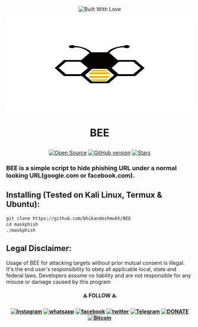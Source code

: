 <p align="center"><a><img title="Built With Love" src="https://forthebadge.com/images/badges/60-percent-of-the-time-works-every-time.svg"> </a>

<p align="center">
	<img src="/bee.png" width="600px" hight="100px">
</p>

# <p align="center">BEE

<p align="center">
<a href="https://github.com/bhikandeshmukh"><img title="Open Source" src="https://img.shields.io/badge/Open%20Source-%E2%99%A5-red" ></a>
 <a href="https://github.com/bhikandeshmukh/Termux-Keys"><img title="GitHub version" src="https://d25lcipzij17d.cloudfront.net/badge.svg?id=gh&type=6&v=1.0.0&x2=0" ></a>
 <a href="https://github.com/bhikandeshmukh"><img title="Stars" src="https://img.shields.io/github/stars/bhikandeshmukh/BEE?style=social" ></a>
</p>

### BEE is a simple script to hide phishing URL under a normal looking URL(google.com or facebook.com).

## Installing (Tested on Kali Linux, Termux & Ubuntu):

```
git clone https://github.com/bhikandeshmukh/BEE
cd maskphish
./maskphish
```

## Legal Disclaimer:

Usage of BEE for attacking targets without prior mutual consent is illegal. It's the end user's responsibility to obey all applicable local, state and federal laws. Developers assume no liability and are not responsible for any misuse or damage caused by this program

<p align="center">
<h4 align="center">♨️ FOLLOW ♨️<h4 align="center">
<a href="https://www.instagram.com/bhikan_deshmukh/"><img title="Instagram" src="https://img.shields.io/badge/instagram-%23E4405F.svg?&style=for-the-badge&logo=instagram&logoColor=white"></a>
<a href="https://wa.me/918600525401"><img title="whatsapp" src="https://img.shields.io/badge/WHATSAPP-%2325D366.svg?&style=for-the-badge&logo=whatsapp&logoColor=white"></a>
<a href="https://www.facebook.com/thebhikandeshmukh"><img title="facebook" src="https://img.shields.io/badge/facebook-%231877F2.svg?&style=for-the-badge&logo=facebook&logoColor=white"></a>
<a href="https://www.twitter.com/bhikan_deshmukh/"><img title="twitter" src="https://img.shields.io/badge/twitter-%231DA1F2.svg?&style=for-the-badge&logo=twitter&logoColor=white"></a>
<a href="https://t.me/dev_aladdin"><img title="Telegram" src="https://img.shields.io/badge/Telegram-blue?style=for-the-badge&logo=Telegram"></a>
<a href="https://rzp.io/l/mrbee"><img title="DONATE" src="https://img.shields.io/badge/DONATE-yellow?style=for-the-badge&logo=google-pay"></a>
<a href="https://blockchain.com/btc/payment_request?address=3FH8UiVVKE5RkCaoaJ9Drr33Dg9L9FtsAq&amount=0.00008703&message=DONATE"><img title="Bitcoin" src="https://img.shields.io/badge/bitcoin-%23000000.svg?&style=for-the-badge&logo=bitcoin&logoColor=white"></a>
</p>    
